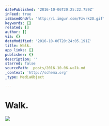 ```yaml
---
datePublished: '2016-10-06T20:25:22.759Z'
inFeed: true
isBasedOnUrl: 'http://i.imgur.com/Fzvrk2O.gif'
keywords: []
related: []
author: []
via: {}
dateModified: '2016-10-06T20:24:05.191Z'
title: Walk.
app_links: []
publisher: {}
description: ''
starred: false
sourcePath: _posts/2016-10-06-walk.md
_context: 'http://schema.org'
_type: MediaObject

---
```

# Walk.
![](https://imgflo.herokuapp.com/graph/2b2431f8e7ba7b0/57848f4371287c5893359e9e371866df/noop.gif?input=http%3A%2F%2Fi.imgur.com%2FFzvrk2O.gif)